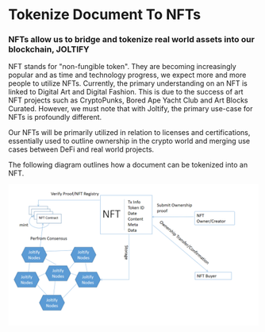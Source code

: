 # Tokenize Document To NFTs

### NFTs allow us to bridge and tokenize real world assets into our blockchain, JOLTIFY

NFT stands for "non-fungible token". They are becoming increasingly popular and as time and technology progress, we expect more and more people to utilize NFTs. Currently, the primary understanding on an NFT is linked to Digital Art and Digital Fashion. This is due to the success of art NFT projects such as CryptoPunks, Bored Ape Yacht Club and Art Blocks Curated. However, we must note that with Joltify, the primary use-case for NFTs is profoundly different.

Our NFTs will be primarily utilized in relation to licenses and certifications, essentially used to outline ownership in the crypto world and merging use cases between DeFi and real world projects.

The following diagram outlines how a document can be tokenized into an NFT.

![](../../.gitbook/assets/pic-nft.png)
